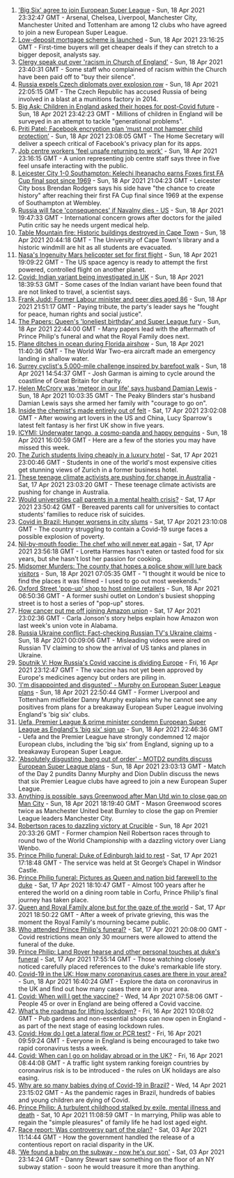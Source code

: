 1. ['Big Six' agree to join European Super League](https://www.bbc.co.uk/sport/football/56795811) - Sun, 18 Apr 2021 23:32:47 GMT - Arsenal, Chelsea, Liverpool, Manchester City, Manchester United and Tottenham are among 12 clubs who have agreed to join a new European Super League.
2. [Low-deposit mortgage scheme is launched](https://www.bbc.co.uk/news/business-56777436) - Sun, 18 Apr 2021 23:16:25 GMT - First-time buyers will get cheaper deals if they can stretch to a bigger deposit, analysts say.
3. [Clergy speak out over 'racism in Church of England'](https://www.bbc.co.uk/news/uk-56779190) - Sun, 18 Apr 2021 23:40:31 GMT - Some staff who complained of racism within the Church have been paid off to "buy their silence".
4. [Russia expels Czech diplomats over explosion row](https://www.bbc.co.uk/news/world-europe-56796324) - Sun, 18 Apr 2021 22:05:15 GMT - The Czech Republic has accused Russia of being involved in a blast at a munitions factory in 2014.
5. [Big Ask: Children in England asked their hopes for post-Covid future](https://www.bbc.co.uk/news/education-56795922) - Sun, 18 Apr 2021 23:42:23 GMT - Millions of children in England will be surveyed in an attempt to tackle "generational problems".
6. [Priti Patel: Facebook encryption plan ‘must not not hamper child protection’](https://www.bbc.co.uk/news/technology-56795852) - Sun, 18 Apr 2021 23:08:05 GMT - The Home Secretary will deliver a speech critical of Facebook's privacy plan for its apps.
7. [Job centre workers 'feel unsafe returning to work'](https://www.bbc.co.uk/news/business-56795862) - Sun, 18 Apr 2021 23:16:15 GMT - A union representing job centre staff says three in five feel unsafe interacting with the public.
8. [Leicester City 1-0 Southampton: Kelechi Iheanacho earns Foxes first FA Cup final spot since 1969](https://www.bbc.co.uk/sport/football/56725449) - Sun, 18 Apr 2021 21:04:23 GMT - Leicester City boss Brendan Rodgers says his side have "the chance to create history" after reaching their first FA Cup final since 1969 at the expense of Southampton at Wembley.
9. [Russia will face 'consequences' if Navalny dies - US](https://www.bbc.co.uk/news/world-europe-56794744) - Sun, 18 Apr 2021 19:47:33 GMT - International concern grows after doctors for the jailed Putin critic say he needs urgent medical help.
10. [Table Mountain fire: Historic buildings destroyed in Cape Town](https://www.bbc.co.uk/news/world-africa-56793317) - Sun, 18 Apr 2021 20:44:18 GMT - The University of Cape Town's library and a historic windmill are hit as all students are evacuated.
11. [Nasa's Ingenuity Mars helicopter set for first flight](https://www.bbc.co.uk/news/science-environment-56704481) - Sun, 18 Apr 2021 19:09:22 GMT - The US space agency is ready to attempt the first powered, controlled flight on another planet.
12. [Covid: Indian variant being investigated in UK](https://www.bbc.co.uk/news/uk-56792740) - Sun, 18 Apr 2021 18:39:53 GMT - Some cases of the Indian variant have been found that are not linked to travel, a scientist says.
13. [Frank Judd: Former Labour minister and peer dies aged 86](https://www.bbc.co.uk/news/uk-politics-56796449) - Sun, 18 Apr 2021 21:51:17 GMT - Paying tribute, the party's leader says he "fought for peace, human rights and social justice".
14. [The Papers: Queen's 'loneliest birthday' and Super League fury](https://www.bbc.co.uk/news/blogs-the-papers-56796272) - Sun, 18 Apr 2021 22:44:00 GMT - Many papers lead with the aftermath of Prince Philip's funeral and what the Royal Family does next.
15. [Plane ditches in ocean during Florida airshow](https://www.bbc.co.uk/news/world-us-canada-56792530) - Sun, 18 Apr 2021 11:40:36 GMT - The World War Two-era aircraft made an emergency landing in shallow water.
16. [Surrey cyclist's 5,000-mile challenge inspired by barefoot walk](https://www.bbc.co.uk/news/uk-england-surrey-56784396) - Sun, 18 Apr 2021 14:54:37 GMT - Josh Garman is aiming to cycle around the coastline of Great Britain for charity.
17. [Helen McCrory was 'meteor in our life' says husband Damian Lewis](https://www.bbc.co.uk/news/entertainment-arts-56792079) - Sun, 18 Apr 2021 10:03:35 GMT - The Peaky Blinders star's husband Damian Lewis says she armed her family with "courage to go on".
18. [Inside the chemist's made entirely out of felt](https://www.bbc.co.uk/news/entertainment-arts-56773534) - Sat, 17 Apr 2021 23:02:08 GMT - After wowing art lovers in the US and China, Lucy Sparrow's latest felt fantasy is her first UK show in five years.
19. [ICYMI: Underwater tango, a cosmo-panda and happy penguins](https://www.bbc.co.uk/news/world-56779377) - Sun, 18 Apr 2021 16:00:59 GMT - Here are a few of the stories you may have missed this week.
20. [The Zurich students living cheaply in a luxury hotel](https://www.bbc.co.uk/news/world-europe-56776462) - Sat, 17 Apr 2021 23:00:46 GMT - Students in one of the world's most expensive cities get stunning views of Zurich in a former business hotel.
21. [These teenage climate activists are pushing for change in Australia](https://www.bbc.co.uk/news/world-australia-56765408) - Sat, 17 Apr 2021 23:03:20 GMT - These teenage climate activists are pushing for change in Australia.
22. [Would universities call parents in a mental health crisis?](https://www.bbc.co.uk/news/education-56763189) - Sat, 17 Apr 2021 23:50:42 GMT - Bereaved parents call for universities to contact students' families to reduce risk of suicides.
23. [Covid in Brazil: Hunger worsens in city slums](https://www.bbc.co.uk/news/world-latin-america-56765150) - Sat, 17 Apr 2021 23:10:08 GMT - The country struggling to contain a Covid-19 surge faces a possible explosion of poverty.
24. [Nil-by-mouth foodie: The chef who will never eat again](https://www.bbc.co.uk/news/stories-56688582) - Sat, 17 Apr 2021 23:56:18 GMT - Loretta Harmes hasn't eaten or tasted food for six years, but she hasn't lost her passion for cooking.
25. [Midsomer Murders: The county that hopes a police show will lure back visitors](https://www.bbc.co.uk/news/uk-england-beds-bucks-herts-56195950) - Sun, 18 Apr 2021 07:05:35 GMT - "I thought it would be nice to find the places it was filmed - I used to go out most weekends."
26. [Oxford Street 'pop-up' shop to host online retailers](https://www.bbc.co.uk/news/uk-england-london-56736482) - Sun, 18 Apr 2021 06:50:36 GMT - A former sushi outlet on London's busiest shopping street is to host a series of "pop-up" stores.
27. [How cancer put me off joining Amazon union](https://www.bbc.co.uk/news/technology-56742772) - Sat, 17 Apr 2021 23:02:36 GMT - Carla Jonson's story helps explain how Amazon won last week's union vote in Alabama.
28. [Russia Ukraine conflict: Fact-checking Russian TV's Ukraine claims](https://www.bbc.co.uk/news/56772297) - Sun, 18 Apr 2021 00:09:06 GMT - Misleading videos were aired on Russian TV claiming to show the arrival of US tanks and planes in Ukraine.
29. [Sputnik V: How Russia's Covid vaccine is dividing Europe](https://www.bbc.co.uk/news/world-europe-56735931) - Fri, 16 Apr 2021 23:12:47 GMT - The vaccine has not yet been approved by Europe's medicines agency but orders are piling in.
30. ['I'm disappointed and disgusted' - Murphy on European Super League plans](https://www.bbc.co.uk/sport/football/56796391) - Sun, 18 Apr 2021 22:50:44 GMT - Former Liverpool and Tottenham midfielder Danny Murphy explains why he cannot see any positives from plans for a breakaway European Super League involving England's 'big six' clubs.
31. [Uefa, Premier League & prime minister condemn European Super League as England's 'big six' sign up](https://www.bbc.co.uk/sport/football/56794673) - Sun, 18 Apr 2021 22:46:36 GMT - Uefa and the Premier League have strongly condemned 12 major European clubs, including the 'big six' from England, signing up to a breakaway European Super League.
32. ['Absolutely disgusting, bang out of order' - MOTD2 pundits discuss European Super League plans](https://www.bbc.co.uk/sport/av/football/56796582) - Sun, 18 Apr 2021 23:03:13 GMT - Match of the Day 2 pundits Danny Murphy and Dion Dublin discuss the news that six Premier League clubs have agreed to join a new European Super League.
33. [Anything is possible, says Greenwood after Man Utd win to close gap on Man City](https://www.bbc.co.uk/sport/football/56706888) - Sun, 18 Apr 2021 18:19:40 GMT - Mason Greenwood scores twice as Manchester United beat Burnley to close the gap on Premier League leaders Manchester City.
34. [Robertson races to dazzling victory at Crucible](https://www.bbc.co.uk/sport/snooker/56792373) - Sun, 18 Apr 2021 20:33:26 GMT - Former champion Neil Robertson races through to round two of the World Championship with a dazzling victory over Liang Wenbo.
35. [Prince Philip funeral: Duke of Edinburgh laid to rest](https://www.bbc.co.uk/news/uk-56788780) - Sat, 17 Apr 2021 17:18:48 GMT - The service was held at St George’s Chapel in Windsor Castle.
36. [Prince Philip funeral: Pictures as Queen and nation bid farewell to the duke](https://www.bbc.co.uk/news/in-pictures-56779000) - Sat, 17 Apr 2021 18:10:47 GMT - Almost 100 years after he entered the world on a dining room table in Corfu, Prince Philip's final journey has taken place.
37. [Queen and Royal Family alone but for the gaze of the world](https://www.bbc.co.uk/news/uk-56788443) - Sat, 17 Apr 2021 18:50:22 GMT - After a week of private grieving, this was the moment the Royal Family's mourning became public.
38. [Who attended Prince Philip's funeral?](https://www.bbc.co.uk/news/uk-56765468) - Sat, 17 Apr 2021 20:08:00 GMT - Covid restrictions mean only 30 mourners were allowed to attend the funeral of the duke.
39. [Prince Philip: Land Rover hearse and other personal touches at duke's funeral](https://www.bbc.co.uk/news/uk-56762822) - Sat, 17 Apr 2021 17:55:14 GMT - Those watching closely noticed carefully placed references to the duke's remarkable life story.
40. [Covid-19 in the UK: How many coronavirus cases are there in your area?](https://www.bbc.co.uk/news/uk-51768274) - Sun, 18 Apr 2021 16:40:24 GMT - Explore the data on coronavirus in the UK and find out how many cases there are in your area.
41. [Covid: When will I get the vaccine?](https://www.bbc.co.uk/news/health-55045639) - Wed, 14 Apr 2021 07:58:06 GMT - People 45 or over in England are being offered a Covid vaccine.
42. [What's the roadmap for lifting lockdown?](https://www.bbc.co.uk/news/explainers-52530518) - Fri, 16 Apr 2021 10:08:02 GMT - Pub gardens and non-essential shops can now open in England - as part of the next stage of easing lockdown rules.
43. [Covid: How do I get a lateral flow or PCR test?](https://www.bbc.co.uk/news/health-51943612) - Fri, 16 Apr 2021 09:59:24 GMT - Everyone in England is being encouraged to take two rapid coronavirus tests a week.
44. [Covid: When can I go on holiday abroad or in the UK?](https://www.bbc.co.uk/news/explainers-52646738) - Fri, 16 Apr 2021 08:44:08 GMT - A traffic light system ranking foreign countries by coronavirus risk is to be introduced - the rules on UK holidays are also easing.
45. [Why are so many babies dying of Covid-19 in Brazil?](https://www.bbc.co.uk/news/world-latin-america-56696907) - Wed, 14 Apr 2021 23:15:02 GMT - As the pandemic rages in Brazil, hundreds of babies and young children are dying of Covid.
46. [Prince Philip: A turbulent childhood stalked by exile, mental illness and death](https://www.bbc.co.uk/news/uk-56690270) - Sat, 10 Apr 2021 11:08:59 GMT - In marrying, Philip was able to regain the "simple pleasures" of family life he had lost aged eight.
47. [Race report: Was controversy part of the plan?](https://www.bbc.co.uk/news/uk-politics-56578839) - Sat, 03 Apr 2021 11:14:44 GMT - How the government handled the release of a contentious report on racial disparity in the UK.
48. ['We found a baby on the subway - now he's our son'](https://www.bbc.co.uk/news/stories-56409764) - Sat, 03 Apr 2021 23:14:24 GMT - Danny Stewart saw something on the floor of an NY subway station - soon he would treasure it more than anything.
